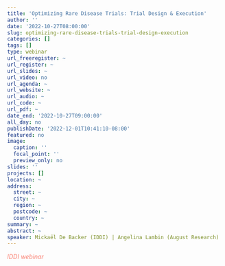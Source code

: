 ```yaml
---
title: 'Optimizing Rare Disease Trials: Trial Design & Execution'
author: ''
date: '2022-10-27T08:00:00'
slug: optimizing-rare-disease-trials-trial-design-execution
categories: []
tags: []
type: webinar
url_freeregister: ~
url_register: ~
url_slides: ~
url_video: no
url_agenda: ~
url_website: ~
url_audio: ~
url_code: ~
url_pdf: ~
date_end: '2022-10-27T09:00:00'
all_day: no
publishDate: '2022-12-01T10:41:10-08:00'
featured: no
image:
  caption: ''
  focal_point: ''
  preview_only: no
slides: ''
projects: []
location: ~
address:
  street: ~
  city: ~
  region: ~
  postcode: ~
  country: ~
summary: ~
abstract: ~
speaker: Mickaël De Backer (IDDI) | Angelina Lambin (August Research)
---
```

<span style="color: salmon;">*IDDI webinar*</span>

<!--more-->
